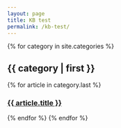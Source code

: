 ```yaml
---
layout: page
title: KB test
permalink: /kb-test/
---
```


{% for category in site.categories %}
    <h2>{{ category | first }}</h2>
    {% for article in category.last %}
      <h3>
      <a href="{{ article.url }}">
        {{ article.title }}
      </a>
     </h3>
    {% endfor %}
{% endfor %}